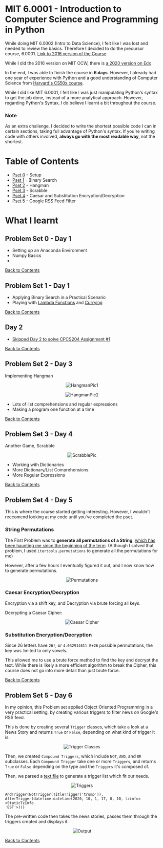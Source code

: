 # MIT 6.0001 - Introduction to Computer Science and Programming in Python
While doing MIT 6.0002 (Intro to Data Science), I felt like I was lost and needed to review the basics. Therefore I decided to do the precursor course, 6.0001. 
[Link to 2016 version of the Course](https://ocw.mit.edu/courses/electrical-engineering-and-computer-science/6-0001-introduction-to-computer-science-and-programming-in-python-fall-2016/)

While I did the 2016 version on MIT OCW, there is [a 2020 version on Edx](https://www.edx.org/course/introduction-to-computer-science-and-programming-7)

In the end, I was able to finish the course in **6 days**. However, I already had one year of experience with Python and a good understanding of Computer Science from [Harvard's CS50x course](https://www.edx.org/course/cs50s-introduction-to-computer-science). 

While I did like MIT 6.0001, I felt like I was just manipulating Python's syntax to get the job done, instead of a more analytical approach. However, regarding Python's Syntax, I do believe I learnt a bit throughout the course. 

### Note
As an extra challenge, I decided to write the shortest possible code I can in certain sections, taking full advantage of Python's syntax. If you're writing code with others involved, **always go with the most readable way**, not the shortest.

# Table of Contents
- [Pset 0](#problem-set-0---day-1) - Setup
- [Pset 1](#problem-set-1---day-1) - Binary Search
- [Pset 2](#problem-set-2---day-3) - Hangman
- [Pset 3](#problem-set-3---day-4) - Scrabble
- [Pset 4](#problem-set-4---day-5) - Caesar and Substitution Encryption/Decryption
- [Pset 5](#problem-set-5---day-6) - Google RSS Feed Filter

# What I learnt
## Problem Set 0 - Day 1
- Setting up an Anaconda Environment
- Numpy Basics
- 
[Back to Contents](#table-of-contents)

## Problem Set 1 - Day 1
- Applying Binary Search in a Practical Scenario
- Playing with [Lambda Functions](https://en.wikipedia.org/wiki/Anonymous_function) and [Currying](https://en.wikipedia.org/wiki/Currying)

[Back to Contents](#table-of-contents)

## Day 2
- [Skipped Day 2 to solve CPCS204 Assignment #1](https://twitter.com/Ryan_Samman_/status/1314357376938631169)

[Back to Contents](#table-of-contents)
## Problem Set 2 - Day 3
Implementing Hangman

<p align="center"><img src="./images/Hangman1.png" alt="HangmanPic1"/></p>

<p align="center"><img src="./images/Hangman2.png" alt="HangmanPic2"/></p>

- Lots of list comprehensions and regular expressions
- Making a program one function at a time

[Back to Contents](#table-of-contents)

## Problem Set 3 - Day 4
Another Game, Scrabble

<p align="center"><img src="./images/Scrabble.png" alt="ScrabblePic"/></p>

- Working with Dictionaries
- More Dictionary/List Comprehensions
- More Regular Expressions

[Back to Contents](#table-of-contents)

## Problem Set 4 - Day 5
This is where the course started getting interesting. However, I wouldn't reccomend looking at my code until you've completed the pset.

### String Permutations
The First Problem was to **generate all permutations of a String**, [which has been haunting me since the beginning of the term](https://leetcode.com/explore/challenge/card/september-leetcoding-challenge/554/week-1-september-1st-september-7th/3445/). (Although I solved that problem, I used `itertools.permutations` to generate all the permutations for me)

However, after a few hours I eventually figured it out, and I now know how to generate permutations.

<p align="center"><img src="./images/Permutations.png" alt="Permutations"/></p>

### Caesar Encryption/Decryption
Encryption via a shift key, and Decryption via brute forcing all keys.

Decrypting a Caesar Cipher:

<p align="center"><img src="./images/CaesarCipher.png" alt="Caesar Cipher"/></p>

### Substitution Encryption/Decryption
Since 26 letters have `26!`, or `4.032914611 E+26` possible permutations, the key was limited to only vowels.

This allowed me to use a brute force method to find the key and decrypt the text. While there is likely a more efficient algorithm to break the Cipher, this course does not go into more detail than just brute force.

[Back to Contents](#table-of-contents)

## Problem Set 5 - Day 6

In my opinion, this Problem set applied Object Oriented Programming in a very practical setting, by creating various triggers to filter news on Google's RSS feed.

This is done by creating several `Trigger` classes, which take a look at a News Story and returns `True` or `False`, depending on what kind of trigger it is.

<p align="center"><img src="./images/TriggerUML.png" alt="Trigger Classes"/></p>

Then, we created `Compound Triggers`, which include `NOT`, `AND`, and `OR` subclasses. Each `Compound Trigger` take one or more `Triggers`, and returns `True` or `False` depending on the type and the `Triggers` it's composed of. 

Then, we parsed a [text file](./pset5/triggers.txt) to generate a trigger list which fit our needs.

<p align="center"><img src="./images/triggers.png" alt="Triggers"/></p>

```
AndTrigger(NotTrigger(TitleTrigger('trump')), AfterTrigger(datetime.datetime(2020, 10, 1, 17, 0, 10, tzinfo=<StaticTzInfo 
'EST'>)))
```

The pre-written code then takes the news stories, passes them through the triggers created and displays it.

<p align="center"><img src="./images/output.png" alt="Output"/></p>

[Back to Contents](#table-of-contents)
